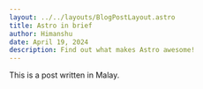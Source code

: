 ```yaml
---
layout: ../../layouts/BlogPostLayout.astro
title: Astro in brief
author: Himanshu
date: April 19, 2024
description: Find out what makes Astro awesome!
---
```


This is a post written in Malay.

